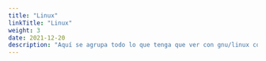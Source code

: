 ```yaml
---
title: "Linux"
linkTitle: "Linux"
weight: 3
date: 2021-12-20
description: "Aquí se agrupa todo lo que tenga que ver con gnu/linux como errores, utilidades o funcionalidades"
---
```


 

